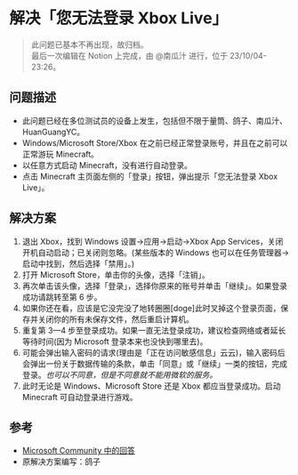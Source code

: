 # 解决「您无法登录 Xbox Live」

> 此问题已基本不再出现，故归档。  
  最后一次编辑在 Notion 上完成，由 @南瓜汁 进行，位于 23/10/04-23:26。

## 问题描述

- 此问题已经在多位测试员的设备上发生，包括但不限于量筒、鸽子、南瓜汁、HuanGuangYC。
- Windows/Microsoft Store/Xbox 在之前已经正常登录账号，并且在之前可以正常游玩 Minecraft。
- 以任意方式启动 Minecraft，没有进行自动登录。
- 点击 Minecraft 主页面左侧的「登录」按钮，弹出提示「您无法登录 Xbox Live」。

## 解决方案

1. 退出 Xbox，找到 Windows 设置→应用→启动→Xbox App Services，关闭开机自动启动；已关闭则忽略。(某些版本的 Windows 也可以在任务管理器→启动中找到，然后选择「禁用」。)
2. 打开 Microsoft Store，单击你的头像，选择「注销」。
3. 再次单击该头像，选择「登录」，选择你原来的账号并单击「继续」。如果登录成功请跳转至第 6 步。
4. 如果你还在看，应该是它没完没了地转圈圈[doge]此时叉掉这个登录页面，保存并关闭你的所有未保存文件，然后重启计算机。
5. 重复第 3—4 步至登录成功。如果一直无法登录成功，建议检查网络或者延长等待时间(因为 Microsoft 登录本来也没快到哪里去)。
6. 可能会弹出输入密码的请求(理由是「正在访问敏感信息」云云)，输入密码后会弹出一份关于数据传输的条款，单击「同意」或「继续」一类的按钮，完成登录。*也可以不同意，但是不同意就不能用微软的服务。*
7. 此时无论是 Windows、Microsoft Store 还是 Xbox 都应当登录成功。启动 Minecraft 可自动登录进行游戏。

## 参考

- [Microsoft Community 中的回答](https://answers.microsoft.com/zh-hans/xbox/forum/all/%e6%82%a8%e6%97%a0%e6%b3%95%e7%99%bb%e5%bd%95xbox/7faf186f-23c0-45b0-9114-c88d551aa7bd)
- 原解决方案编写：鸽子
